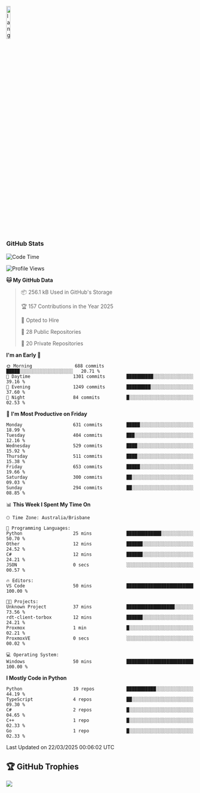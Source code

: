<p align="left"><img width=15%" src="https://github.com/alansmathew/alansmathew/raw/master/lang.gif" alt="lang image here" /></p>

# <h3 align="left">GitHub Stats</h3>

<!--START_SECTION:waka-->
![Code Time](http://img.shields.io/badge/Code%20Time-560%20hrs%2024%20mins-blue)

![Profile Views](http://img.shields.io/badge/Profile%20Views-5-blue)

**🐱 My GitHub Data** 

> 📦 256.1 kB Used in GitHub's Storage 
 > 
> 🏆 157 Contributions in the Year 2025
 > 
> 💼 Opted to Hire
 > 
> 📜 28 Public Repositories 
 > 
> 🔑 20 Private Repositories 
 > 
**I'm an Early 🐤** 

```text
🌞 Morning                688 commits         █████░░░░░░░░░░░░░░░░░░░░   20.71 % 
🌆 Daytime                1301 commits        ██████████░░░░░░░░░░░░░░░   39.16 % 
🌃 Evening                1249 commits        █████████░░░░░░░░░░░░░░░░   37.60 % 
🌙 Night                  84 commits          █░░░░░░░░░░░░░░░░░░░░░░░░   02.53 % 
```
📅 **I'm Most Productive on Friday** 

```text
Monday                   631 commits         █████░░░░░░░░░░░░░░░░░░░░   18.99 % 
Tuesday                  404 commits         ███░░░░░░░░░░░░░░░░░░░░░░   12.16 % 
Wednesday                529 commits         ████░░░░░░░░░░░░░░░░░░░░░   15.92 % 
Thursday                 511 commits         ████░░░░░░░░░░░░░░░░░░░░░   15.38 % 
Friday                   653 commits         █████░░░░░░░░░░░░░░░░░░░░   19.66 % 
Saturday                 300 commits         ██░░░░░░░░░░░░░░░░░░░░░░░   09.03 % 
Sunday                   294 commits         ██░░░░░░░░░░░░░░░░░░░░░░░   08.85 % 
```


📊 **This Week I Spent My Time On** 

```text
🕑︎ Time Zone: Australia/Brisbane

💬 Programming Languages: 
Python                   25 mins             █████████████░░░░░░░░░░░░   50.70 % 
Other                    12 mins             ██████░░░░░░░░░░░░░░░░░░░   24.52 % 
C#                       12 mins             ██████░░░░░░░░░░░░░░░░░░░   24.21 % 
JSON                     0 secs              ░░░░░░░░░░░░░░░░░░░░░░░░░   00.57 % 

🔥 Editors: 
VS Code                  50 mins             █████████████████████████   100.00 % 

🐱‍💻 Projects: 
Unknown Project          37 mins             ██████████████████░░░░░░░   73.56 % 
rdt-client-torbox        12 mins             ██████░░░░░░░░░░░░░░░░░░░   24.21 % 
Proxmox                  1 min               █░░░░░░░░░░░░░░░░░░░░░░░░   02.21 % 
ProxmoxVE                0 secs              ░░░░░░░░░░░░░░░░░░░░░░░░░   00.02 % 

💻 Operating System: 
Windows                  50 mins             █████████████████████████   100.00 % 
```

**I Mostly Code in Python** 

```text
Python                   19 repos            ███████████░░░░░░░░░░░░░░   44.19 % 
TypeScript               4 repos             ██░░░░░░░░░░░░░░░░░░░░░░░   09.30 % 
C#                       2 repos             █░░░░░░░░░░░░░░░░░░░░░░░░   04.65 % 
C++                      1 repo              █░░░░░░░░░░░░░░░░░░░░░░░░   02.33 % 
Go                       1 repo              █░░░░░░░░░░░░░░░░░░░░░░░░   02.33 % 
```




 Last Updated on 22/03/2025 00:06:02 UTC
<!--END_SECTION:waka-->

## 🏆 GitHub Trophies

![](https://github-profile-trophy.vercel.app/?username=samh06&theme=discord&no-frame=true&no-bg=false&margin-w=4)
